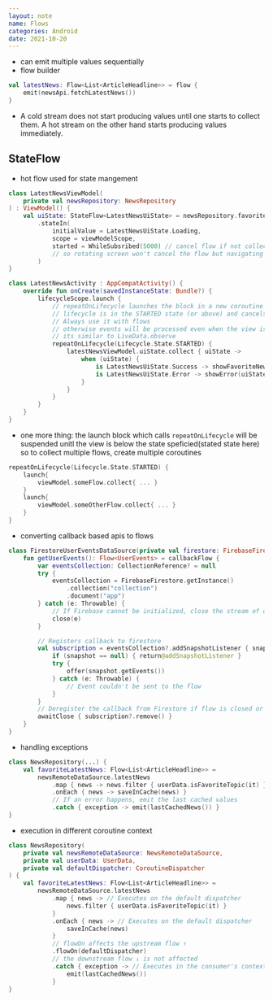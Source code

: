 ```yaml
---
layout: note
name: Flows
categories: Android
date: 2021-10-20
---
```



- can emit multiple values sequentially
- flow builder
```kotlin
val latestNews: Flow<List<ArticleHeadline>> = flow {
	emit(newsApi.fetchLatestNews())	
}
```
- A cold stream does not start producing values until one starts to collect them. A hot stream on the other hand starts producing values immediately.
## StateFlow
- hot flow used for state mangement
```kotlin
class LatestNewsViewModel(
    private val newsRepository: NewsRepository
) : ViewModel() {
	val uiState: StateFlow<LatestNewsUiState> = newsRepository.favoriteLatestNews
		.stateIn(
			initialValue = LatestNewsUiState.Loading,
			scope = viewModelScope,
			started = WhileSubsribed(5000) // cancel flow if not collected for 5 seconds
			// so rotating screen won't cancel the flow but navigating to home will
		)
}

class LatestNewsActivity : AppCompatActivity() {
	override fun onCreate(savedInstanceState: Bundle?) {
		lifecycleScope.launch {
			// repeatOnLifecycle launches the block in a new coroutine every time the
			// lifecycle is in the STARTED state (or above) and cancels it when it's STOPPED.
			// Always use it with flows
			// otherwise events will be processed even when the view is not visible => crashes
			// its similar to LiveData.observe
			repeatOnLifecycle(Lifecycle.State.STARTED) {
				latestNewsViewModel.uiState.collect { uiState ->
					when (uiState) {
						is LatestNewsUiState.Success -> showFavoriteNews(uiState.news)
						is LatestNewsUiState.Error -> showError(uiState.exception)
					}
				}
			}
		}
	}
}
```
- one more thing: the launch block which calls `repeatOnLifecycle` will be suspended unitl the view is below the state speficied(stated state here)
	so to collect multiple flows, create multiple coroutines
```kotlin
repeatOnLifecycle(Lifecycle.State.STARTED) {
	launch{
		viewModel.someFlow.collect{ ... }
	}
	launch{
		viewModel.someOtherFlow.collect{ ... }
	}
}
```
- converting callback based apis to flows
```kotlin
class FirestoreUserEventsDataSource(private val firestore: FirebaseFirestore) {
	fun getUserEvents(): Flow<UserEvents> = callbackFlow {
		var eventsCollection: CollectionReference? = null
		try {
			eventsCollection = FirebaseFirestore.getInstance()
				.collection("collection")
				.document("app")
		} catch (e: Throwable) {
			// If Firebase cannot be initialized, close the stream of data
			close(e)
		}

		// Registers callback to firestore
		val subscription = eventsCollection?.addSnapshotListener { snapshot, _ ->
			if (snapshot == null) { return@addSnapshotListener }
			try {
				offer(snapshot.getEvents())
			} catch (e: Throwable) {
				// Event couldn't be sent to the flow
			}
		}
		// Deregister the callback from Firestore if flow is closed or cancelled
		awaitClose { subscription?.remove() }
	}
}
```
- handling exceptions
```kotlin
class NewsRepository(...) {
	val favoriteLatestNews: Flow<List<ArticleHeadline>> =
		newsRemoteDataSource.latestNews
			.map { news -> news.filter { userData.isFavoriteTopic(it) } }
			.onEach { news -> saveInCache(news) }
			// If an error happens, emit the last cached values
			.catch { exception -> emit(lastCachedNews()) }
}
```
- execution in different coroutine context
```kotlin
class NewsRepository(
    private val newsRemoteDataSource: NewsRemoteDataSource,
    private val userData: UserData,
    private val defaultDispatcher: CoroutineDispatcher
) {
    val favoriteLatestNews: Flow<List<ArticleHeadline>> =
        newsRemoteDataSource.latestNews
            .map { news -> // Executes on the default dispatcher
                news.filter { userData.isFavoriteTopic(it) }
            }
            .onEach { news -> // Executes on the default dispatcher
                saveInCache(news)
            }
            // flowOn affects the upstream flow ↑
            .flowOn(defaultDispatcher)
            // the downstream flow ↓ is not affected
            .catch { exception -> // Executes in the consumer's context
                emit(lastCachedNews())
            }
}
```